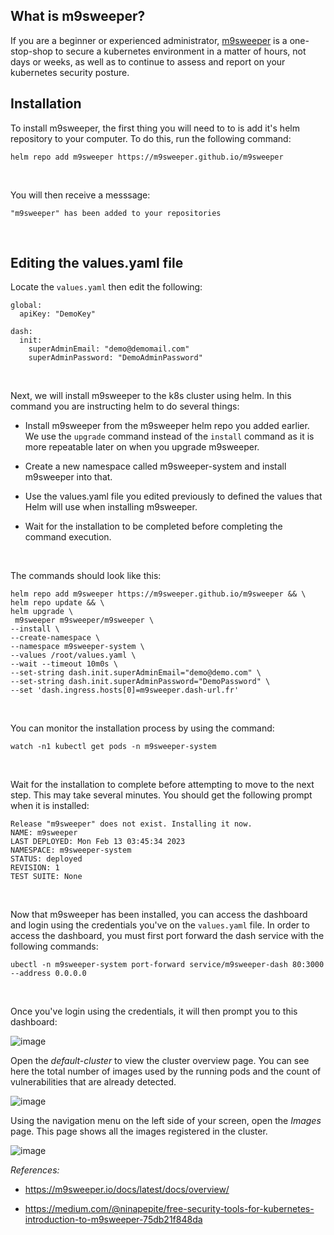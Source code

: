 ## What is m9sweeper?

If you are a beginner or experienced administrator, [m9sweeper](https://m9sweeper.io/docs/latest/docs/overview/) is a one-stop-shop to secure a kubernetes environment in a matter of hours, not days or weeks, as well as to continue to assess and report on your kubernetes security posture.
<br>

## Installation

To install m9sweeper, the first thing you will need to to is add it's helm repository to your computer. To do this, run the following command:
```
helm repo add m9sweeper https://m9sweeper.github.io/m9sweeper
```
<br>

You will then receive a messsage:

```
"m9sweeper" has been added to your repositories
```
<br>

## Editing the values.yaml file

Locate the ```values.yaml``` then edit the following:
```
global:
  apiKey: "DemoKey"

dash:
  init:
    superAdminEmail: "demo@demomail.com"
    superAdminPassword: "DemoAdminPassword"
```
<br>

Next, we will install m9sweeper to the k8s cluster using helm. In this command you are instructing helm to do several things:

* Install m9sweeper from the m9sweeper helm repo you added earlier. We use the ```upgrade``` command instead of the ```install``` command as it is more repeatable later on when you upgrade m9sweeper.

* Create a new namespace called m9sweeper-system and install m9sweeper into that.

* Use the values.yaml file you edited previously to defined the values that Helm will use when installing m9sweeper.

* Wait for the installation to be completed before completing the command execution.
<br>

The commands should look like this:
```
helm repo add m9sweeper https://m9sweeper.github.io/m9sweeper && \
helm repo update && \
helm upgrade \
 m9sweeper m9sweeper/m9sweeper \
--install \
--create-namespace \
--namespace m9sweeper-system \
--values /root/values.yaml \
--wait --timeout 10m0s \
--set-string dash.init.superAdminEmail="demo@demo.com" \
--set-string dash.init.superAdminPassword="DemoPassword" \
--set 'dash.ingress.hosts[0]=m9sweeper.dash-url.fr'
```
<br>

You can monitor the installation process by using the command:
```
watch -n1 kubectl get pods -n m9sweeper-system
```
<br>

Wait for the installation to complete before attempting to move to the next step. This may take several minutes. You should get the following prompt when it is installed:
```
Release "m9sweeper" does not exist. Installing it now.
NAME: m9sweeper
LAST DEPLOYED: Mon Feb 13 03:45:34 2023
NAMESPACE: m9sweeper-system
STATUS: deployed
REVISION: 1
TEST SUITE: None
```
<br>

Now that m9sweeper has been installed, you can access the dashboard and login using the credentials you've on the ```values.yaml``` file. In order to access the dashboard, you must first port forward the dash service with the following commands:
```
ubectl -n m9sweeper-system port-forward service/m9sweeper-dash 80:3000 --address 0.0.0.0
```
<br>

Once you've login using the credentials, it will then prompt you to this dashboard:

![image](https://github.com/user-attachments/assets/e0d0fbad-1141-46bb-a5a0-4639cf9a44a6)
<br>

Open the *default-cluster* to view the cluster overview page. You can see here the total number of images used by the running pods and the count of vulnerabilities that are already detected.

![image](https://github.com/user-attachments/assets/03169c55-4f44-4429-a56c-68802e500ce5)
<br>

Using the navigation menu on the left side of your screen, open the *Images* page. This page shows all the images registered in the cluster.

![image](https://github.com/user-attachments/assets/9cbcaed5-ede6-4137-9a1a-29eb9ad372e2)
<br>


*References:*

* https://m9sweeper.io/docs/latest/docs/overview/

* https://medium.com/@ninapepite/free-security-tools-for-kubernetes-introduction-to-m9sweeper-75db21f848da









